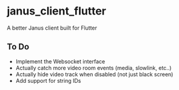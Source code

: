 # janus_client_flutter

A better Janus client built for Flutter

## To Do
- Implement the Websocket interface
- Actually catch more video room events (media, slowlink, etc..)
- Actually hide video track when disabled (not just black screen)
- Add support for string IDs



